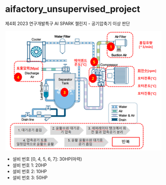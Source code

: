 # aifactory_unsupervised_project

제4회 2023 연구개발특구 AI SPARK 챌린지 - 공기압축기 이상 판단

![alt text](image.png)

- 설비 번호 [0, 4, 5, 6, 7]: 30HP(마력)
- 설비 번호 1: 20HP
- 설비 번호 2: 10HP
- 설비 번호 3: 50HP
